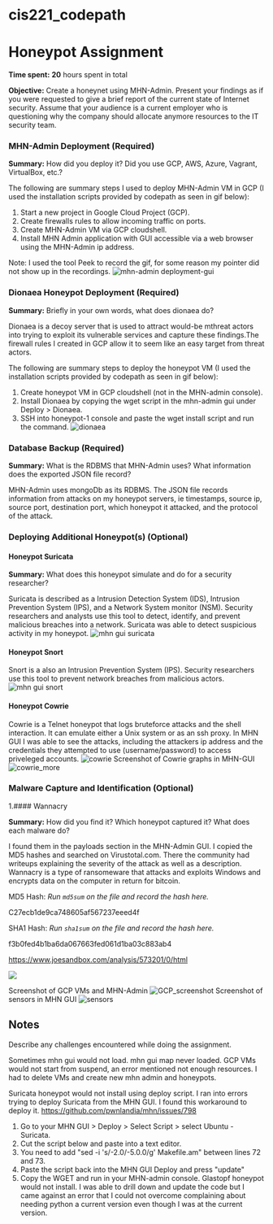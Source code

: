 # cis221_codepath

# Honeypot Assignment

**Time spent:** **20** hours spent in total

**Objective:** Create a honeynet using MHN-Admin. Present your findings as if you were requested to give a brief report of the current state of Internet security. Assume that your audience is a current employer who is questioning why the company should allocate anymore resources to the IT security team.

### MHN-Admin Deployment (Required)

**Summary:** How did you deploy it? Did you use GCP, AWS, Azure, Vagrant, VirtualBox, etc.?

The following are summary steps I used to deploy MHN-Admin VM in GCP (I used the installation scripts provided by codepath as seen in gif below):
1. Start a new project in Google Cloud Project (GCP).
2. Create firewalls rules to allow incoming traffic on ports. 
3. Create MHN-Admin VM via GCP cloudshell.
4. Install MHN Admin application with GUI accessible via a web browser using the MHN-Admin ip address.

Note: I used the tool Peek to record the gif, for some reason my pointer did not show up in the recordings.
![mhn-admin deployment-gui](https://user-images.githubusercontent.com/98624766/166303962-8e4fa917-d101-4dab-8f5c-6d4fbccec66f.gif)

### Dionaea Honeypot Deployment (Required)

**Summary:** Briefly in your own words, what does dionaea do?

Dionaea is a decoy server that is used to attract would-be mthreat actors into trying to exploit its vulnerable services and capture these findings.The firewall rules I created in GCP allow it to seem like an easy target from threat actors. 

The following are summary steps to deploy the honeypot VM (I used the installation scripts provided by codepath as seen in gif below):
1. Create honeypot VM in GCP cloudshell (not in the MHN-admin console).
2. Install Dionaea by copying the wget script in the mhn-admin gui under Deploy > Dionaea.
3. SSH into honeypot-1 console and paste the wget install script and run the command. 
![dionaea](https://user-images.githubusercontent.com/98624766/166306537-b3ff4787-05d2-4159-980d-475d07ff1c1e.gif)

### Database Backup (Required) 

**Summary:** What is the RDBMS that MHN-Admin uses? What information does the exported JSON file record?

MHN-Admin uses mongoDb as its RDBMS. The JSON file records information from attacks on my honeypot servers, ie timestamps, source ip, source port, destination port, which honeypot it attacked, and the protocol of the attack. 

### Deploying Additional Honeypot(s) (Optional)

#### Honeypot Suricata

**Summary:** What does this honeypot simulate and do for a security researcher?

Suricata is described as a Intrusion Detection System (IDS), Intrusion Prevention System (IPS), and a Network System monitor (NSM). Security researchers and analysts use this tool to detect, identify, and prevent malicious breaches into a network. Suricata was able to detect suspicious activity in my honeypot.
![mhn gui suricata](https://user-images.githubusercontent.com/98624766/166341451-468292f9-be69-4dc0-b3f4-687bcc1bc9d7.gif)

#### Honeypot Snort
Snort is a also an Intrusion Prevention System (IPS). Security researchers use this tool to prevent network breaches from malicious actors. 
![mhn gui snort](https://user-images.githubusercontent.com/98624766/166341875-8f1a54ba-41e0-4001-af0b-c750a236ee58.gif)

#### Honeypot Cowrie

Cowrie is a Telnet honeypot that logs bruteforce attacks and the shell interaction. It can emulate either a Unix system or as an ssh proxy. In MHN GUI I was able to see the attacks, including the attackers ip address and the credentials they attempted to use (username/password) to access priveleged accounts. 
![cowrie](https://user-images.githubusercontent.com/98624766/166850897-1427127f-36fe-4379-96e2-92f7942102e6.gif)
Screenshot of Cowrie graphs in MHN-GUI
![cowrie_more](https://user-images.githubusercontent.com/98624766/166850712-7579ccf1-1a35-4665-8d26-4f0c846ec001.png)

### Malware Capture and Identification (Optional)

1.#### Wannacry

**Summary:** How did you find it? Which honeypot captured it? What does each malware do?

I found them in the payloads section in the MHN-Admin GUI. I copied the MD5 hashes and searched on Virustotal.com. There the community had writeups explaining the severity of the attack as well as a description. Wannacry is a type of ransomeware that attacks and exploits Windows and encrypts data on the computer in return for bitcoin. 

MD5 Hash: *Run `md5sum` on the file and record the hash here.* 

C27ecb1de9ca748605af567237eeed4f 

SHA1 Hash: *Run `sha1sum` on the file and record the hash here.* 

f3b0fed4b1ba6da067663fed061d1ba03c883ab4

https://www.joesandbox.com/analysis/573201/0/html

<img src="x-malware.gif">


Screenshot of GCP VMs and MHN-Admin
![GCP_screenshot](https://user-images.githubusercontent.com/98624766/166342877-57bd588c-3ad4-42ab-b481-c5691f80d4f1.png)
Screenshot of sensors in MHN GUI
![sensors](https://user-images.githubusercontent.com/98624766/166850684-8e2152e2-af76-41a8-83b5-03951e547bee.png)


## Notes

Describe any challenges encountered while doing the assignment.

Sometimes mhn gui would not load. 
mhn gui map never loaded.
GCP VMs would not start from suspend, an error mentioned not enough resources. I had to delete VMs and create new mhn admin and honeypots. 

Suricata honeypot would not install using deploy script. 
I ran into errors trying to deploy Suricata from the MHN GUI. I found this workaround to deploy it. https://github.com/pwnlandia/mhn/issues/798
1. Go to your MHN GUI > Deploy > Select Script > select Ubuntu - Suricata.
2. Cut the script below and paste into a text editor.
3. You need to add  "sed -i 's/-2.0/-5.0.0/g' Makefile.am" between lines 72 and 73. 
4. Paste the script back into the MHN GUI Deploy and press "update"
5. Copy the WGET and run in your MHN-admin console. 
Glastopf honeypot would not install. I was able to drill down and update the code but I came against an error that I could not overcome complaining about needing python a current version even though I was at the current version.
